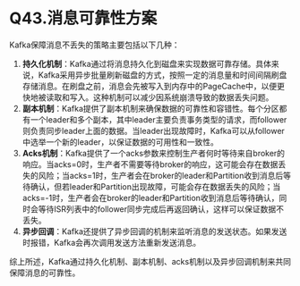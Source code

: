 # Q43.消息可靠性方案

Kafka保障消息不丢失的策略主要包括以下几种：

1. **持久化机制**：Kafka通过将消息持久化到磁盘来实现数据可靠存储。具体来说，Kafka采用异步批量刷新磁盘的方式，按照一定的消息量和时间间隔刷盘存储消息。在刷盘之前，消息会先被写入到内存中的PageCache中，以便更快地被读取和写入。这种机制可以减少因系统崩溃导致的数据丢失问题。
2. **副本机制**：Kafka提供了副本机制来确保数据的可靠性和容错性。每个分区都有一个leader和多个副本，其中leader主要负责事务类型的请求，而follower则负责同步leader上面的数据。当leader出现故障时，Kafka可以从follower中选举一个新的leader，以保证数据的可用性和一致性。
3. **Acks机制**：Kafka提供了一个acks参数来控制生产者何时等待来自broker的响应。当acks=0时，生产者不需要等待broker的响应，这可能会存在数据丢失的风险；当acks=1时，生产者会在broker的leader和Partition收到消息后等待确认，但若leader和Partition出现故障，可能会存在数据丢失的风险；当acks=-1时，生产者会在broker的leader和Partition收到消息后等待确认，同时会等待ISR列表中的follower同步完成后再返回确认，这样可以保证数据不丢失。
4. **异步回调**：Kafka还提供了异步回调的机制来监听消息的发送状态。如果发送时报错，Kafka会再次调用发送方法重新发送消息。

综上所述，Kafka通过持久化机制、副本机制、acks机制以及异步回调机制来共同保障消息的可靠性。